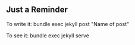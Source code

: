## Just a Reminder

To write it:
bundle exec jekyll post "Name of post"

To see it:
bundle exec jekyll serve